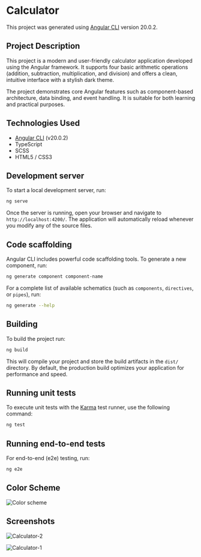 # Calculator

This project was generated using [Angular CLI](https://github.com/angular/angular-cli) version 20.0.2.

##  Project Description

This project is a modern and user-friendly calculator application developed using the Angular framework. It supports four basic arithmetic operations (addition, subtraction, multiplication, and division) and offers a clean, intuitive interface with a stylish dark theme.

The project demonstrates core Angular features such as component-based architecture, data binding, and event handling. It is suitable for both learning and practical purposes.

##  Technologies Used

- [Angular CLI](https://angular.io/cli) (v20.0.2)
- TypeScript
- SCSS
- HTML5 / CSS3

## Development server

To start a local development server, run:

```bash
ng serve
```

Once the server is running, open your browser and navigate to `http://localhost:4200/`. The application will automatically reload whenever you modify any of the source files.

## Code scaffolding

Angular CLI includes powerful code scaffolding tools. To generate a new component, run:

```bash
ng generate component component-name
```

For a complete list of available schematics (such as `components`, `directives`, or `pipes`), run:

```bash
ng generate --help
```

## Building

To build the project run:

```bash
ng build
```

This will compile your project and store the build artifacts in the `dist/` directory. By default, the production build optimizes your application for performance and speed.

## Running unit tests

To execute unit tests with the [Karma](https://karma-runner.github.io) test runner, use the following command:

```bash
ng test
```

## Running end-to-end tests

For end-to-end (e2e) testing, run:

```bash
ng e2e
```
## Color Scheme
![Color scheme](https://github.com/user-attachments/assets/62202199-ff03-4fab-989e-bc7c53f178dd)


## Screenshots
![Calculator-2](https://github.com/user-attachments/assets/89f41f25-f05f-4df8-b87f-37850365014b)

![Calculator-1](https://github.com/user-attachments/assets/ae25d6ff-34c3-4d15-a74f-45c5a5842aeb)
